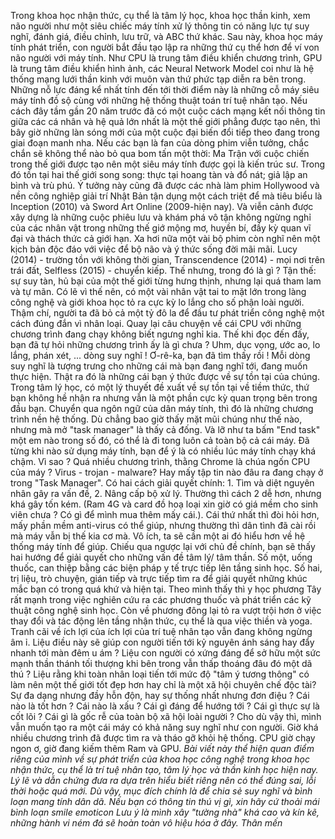 Trong khoa học nhận thức, cụ thể là tâm lý học, khoa học thần kinh, xem não người như một siêu chiếc máy tính xử lý thông tin có năng lực tự suy nghĩ, đánh giá, điều chỉnh, lưu trữ, và ABC thứ khác. Sau này, khoa học máy tính phát triển, con người bắt đầu tạo lập ra những thứ cụ thể hơn để ví von não người với máy tính. Như CPU là trung tâm điều khiển chương trình, GPU là trung tâm điều khiển hình ảnh, các Neural Network Model coi như là hệ thống mạng lưới thần kinh với muôn vàn thứ phức tạp diễn ra bên trong. Những nỗ lực đáng kể nhất tính đến tới thời điểm này là những cỗ máy siêu máy tính đồ sộ cùng với những hệ thống thuật toán trí tuệ nhân tạo. Nếu cách đây tầm gần 20 năm trước đã có một cuộc cách mạng kết nối thông tin giữa các cá nhân và hệ quả lớn nhất là một thế giới phẳng được tạo nên, thì bây giờ những làn sóng mới của một cuộc đại biến đổi tiếp theo đang trong giai đoạn manh nha.
Nếu các bạn là fan của dòng phim viễn tưởng, chắc chắn sẽ không thể nào bỏ qua bom tấn một thời: Ma Trận với cuộc chiến trong thế giới được tạo nên một siêu máy tính được gọi là kiến trúc sư. Trong đó tồn tại hai thế giới song song: thực tại hoang tàn và đổ nát; giả lập an bình và trù phú. Ý tưởng này cũng đã được các nhà làm phim Hollywood và nền công nghiệp giải trí Nhật Bản tận dụng một cách triệt để mà tiêu biểu là Inception (2010) và Sword Art Online (2009-hiện nay). Và viễn cảnh được xây dựng là những cuộc phiêu lưu và khám phá vô tận không ngừng nghỉ của các nhân vật trong những thế giớ mộng mơ, huyền bí, đầy kỳ quan vĩ đại và thách thức cả giới hạn. Xa hơi nữa một vài bộ phim còn nghĩ nên một kịch bản độc đáo với việc để bộ não và ý thức sống đời mãi mãi. Lucy (2014) - trường tồn với không thời gian, Transcendence (2014) - mọi nơi trên trái đất, Selfless (2015) - chuyển kiếp. Thế nhưng, trong đó là gì ? Tận thế: sự suy tàn, hủ bại của một thế giới từng hưng thịnh, nhưng lại quá tham lam và tự mãn. Có lẽ vì thế nên, có một vài nhân vật tai to mặt lớn trong làng công nghệ và giới khoa học tỏ ra cực kỳ lo lắng cho số phận loài người. Thậm chí, người ta đã bỏ cả một tỷ đô la để đầu tư phát triển công nghệ một cách đúng đắn vì nhân loại.
Quay lại câu chuyện về cái CPU với những chương trình đang chạy không biết ngưng nghỉ kia. Thế khi đọc đến đấy, bạn đã tự hỏi những chương trình ấy là gì chưa ? Uhm, dục vọng, ước ao, lo lắng, phán xét, ... dòng suy nghĩ ! Ơ-rê-ka, bạn đã tìm thấy rồi ! Mỗi dòng suy nghĩ là tượng trưng cho những cái mà bạn đang nghĩ tới, đang muốn thực hiện. Thật ra đó là những cái bạn ý thức được về sự tồn tại của chúng. Trong tâm lý học, có một lý thuyết đề xuất về sự tồn tại về tiềm thức, thứ bạn không hề nhận ra nhưng vẫn là một phần cực kỳ quan trọng bên trong đầu bạn. Chuyển qua ngôn ngữ của dân máy tính, thì đó là những chương trình nền hệ thống. Dù chẳng bao giờ thấy mặt mũi chúng như thế nào, nhưng mà mở "task manager" là thấy cả đống. Và lỡ như ta bấm "End task" một em nào trong số đó, có thể là đi tong luôn cả toàn bộ cả cái máy.
Đã từng khi nào sử dụng máy tính, bạn để ý là có nhiều lúc máy tính chạy khá chậm. Vì sao ? Quá nhiều chương trình, thằng Chrome là chúa ngốn CPU của máy ? Virus - trojan - malware? Hay mấy tập tin nào đâu ra đang chạy ở trong "Task Manager".
Có hai cách giải quyết chính: 1. Tìm và diệt nguyên nhân gây ra vấn đề, 2. Nâng cấp bộ xử lý. Thường thì cách 2 dễ hơn, nhưng khá gây tốn kém. (Ram 4G và card đồ hoạ loại xin giờ có giá mềm cho sinh viên chưa ? Có gì để mình mua thêm mấy cái.). Cái thứ nhất thì đòi hỏi hơn, mấy phần mềm anti-virus có thể giúp, nhưng thường thì dân tình đã cài rồi mà máy vẫn bị thế kia cơ mà. Vô ích, ta sẽ cần một ai đó hiểu hơn về hệ thống máy tính để giúp. Chiếu qua ngược lại với chủ đề chính, bạn sẽ thấy hai hướng để giải quyết cho những vấn đề tâm lý/ tâm thần. Số một, uống thuốc, can thiệp bằng các biện pháp y tế trực tiếp lên tầng sinh học. Số hai, trị liệu, trò chuyện, gián tiếp và trực tiếp tìm ra để giải quyết những khúc mắc bạn có trong quá khứ và hiện tại. Theo mình thấy thì y học phương Tây rất mạnh trong việc nghiên cứu ra các phương thuốc và phát triển các kỹ thuật công nghệ sinh học. Còn về phương đông lại tỏ ra vượt trội hơn ở việc thay đổi và tác động lên tầng nhận thức, cụ thể là qua việc thiền và yoga.
Tranh cãi về ích lợi của ích lợi của trí tuệ nhân tạo vẫn đang không ngừng âm ỉ. Liệu điều này sẽ giúp con người tiến tới kỷ nguyên ánh sáng hay đẩy nhanh tới màn đêm u ám ? Liệu con người có xứng đáng để sở hữu một sức mạnh thần thánh tối thượng khi bên trong vẫn thấp thoáng đâu đó một dã thú ? Liệu rằng khi toàn nhân loại tiến tới mức độ "tâm ý tương thông" có làm nên một thế giới tốt đẹp hơn hay chỉ là một xã hội chuyên chế độc tài? Sự đa dạng nhưng đầy hỗn độn, hay sự thống nhất nhưng đơn điệu ? Cái nào là tốt hơn ? Cái nào là xấu ? Cái gì đáng để hướng tới ? Cái gì thực sự là cốt lõi ? Cái gì là gốc rễ của toàn bộ xã hội loài người ?
Cho dù vậy thì, mình vẫn muốn tạo ra một cái máy có khả năng suy nghĩ như con người. Giờ khá nhiều chương trình đã được tìm ra và tháo gỡ khỏi hệ thống. CPU giờ chạy ngon ơ, giờ đang kiếm thêm Ram và GPU.
*Bài viết này thể hiện quan điểm riêng của mình về sự phát triển của khoa học công nghệ trong khoa học nhận thức, cụ thể là trí tuệ nhân tạo, tâm lý học và thần kinh học hiện nay. Lý lẽ và dẫn chứng đưa ra dựa trên hiểu biết riêng nên có thể đúng sai, lỗi thời hoặc quá mới. Dù vậy, mục đích chính là để chia sẻ suy nghĩ và bình loạn mang tính dân dã. Nếu bạn có thông tin thú vị gì, xin hãy cứ thoải mái bình loạn smile emoticon Lưu ý là mình xây "tường nhà" khá cao và kín kẽ, những hành vi ném đá sẽ hoàn toàn vô hiệu hóa ở đây. Thân mến*